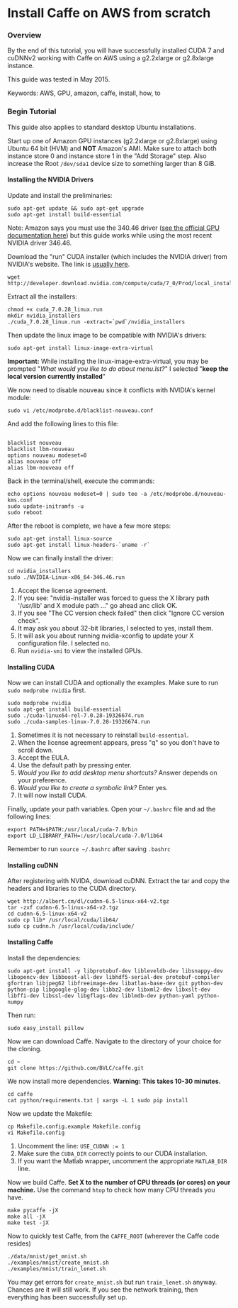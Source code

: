 # Install Caffe on AWS from scratch

### Overview

By the end of this tutorial, you will have successfully installed CUDA 7 and cuDNNv2 working with Caffe on AWS using a g2.2xlarge or g2.8xlarge instance.

This guide was tested in May 2015.

Keywords: AWS, GPU, amazon, caffe, install, how, to

### Begin Tutorial

This guide also applies to standard desktop Ubuntu installations.

Start up one of Amazon GPU instances (g2.2xlarge or g2.8xlarge) using Ubuntu 64 bit (HVM) and **NOT** Amazon's AMI. Make sure to attach both instance store 0 and instance store 1 in the "Add Storage" step. Also increase the Root `/dev/sda1` device size to something larger than 8 GiB.

#### Installing the NVIDIA Drivers
Update and install the preliminaries:
```Shell
sudo apt-get update && sudo apt-get upgrade
sudo apt-get install build-essential
```

Note: Amazon says you must use the 340.46 driver ([see the official GPU documentation here](http://docs.aws.amazon.com/AWSEC2/latest/UserGuide/using_cluster_computing.html)) but this guide works while using the most recent NVIDIA driver 346.46.

Download the "run" CUDA installer (which includes the NVIDIA driver) from NVIDIA's website. The link is [usually here](https://developer.nvidia.com/cuda-downloads).
```
wget http://developer.download.nvidia.com/compute/cuda/7_0/Prod/local_installers/cuda_7.0.28_linux.run
```

Extract all the installers:
```Shell
chmod +x cuda_7.0.28_linux.run
mkdir nvidia_installers
./cuda_7.0.28_linux.run -extract=`pwd`/nvidia_installers
```

Then update the linux image to be compatible with NVIDIA's drivers:
```
sudo apt-get install linux-image-extra-virtual
```
**Important:** While installing the linux-image-extra-virtual, you may be prompted "*What would you like to do about menu.lst?*" I selected "**keep the local version currently installed**"

We now need to disable nouveau since it conflicts with NVIDIA's kernel module:
```Shell
sudo vi /etc/modprobe.d/blacklist-nouveau.conf
```

And add the following lines to this file:
```Shell

blacklist nouveau
blacklist lbm-nouveau
options nouveau modeset=0
alias nouveau off
alias lbm-nouveau off
```
Back in the terminal/shell, execute the commands:
```Shell
echo options nouveau modeset=0 | sudo tee -a /etc/modprobe.d/nouveau-kms.conf
sudo update-initramfs -u
sudo reboot
```

After the reboot is complete, we have a few more steps:
```Shell
sudo apt-get install linux-source
sudo apt-get install linux-headers-`uname -r`
```
Now we can finally install the driver:
```Shell
cd nvidia_installers
sudo ./NVIDIA-Linux-x86_64-346.46.run
```
1. Accept the license agreement.
2. If you see: "nvidia-installer was forced to guess the X library path '/usr/lib' and X module path ..." go ahead anc click OK.
3. If you see "The CC version check failed" then click "Ignore CC version check".
4. It may ask you about 32-bit libraries, I selected to yes, install them.
5. It will ask you about running nvidia-xconfig to update your X configuration file. I selected no.
6. Run `nvidia-smi` to view the installed GPUs.

#### Installing CUDA
Now we can install CUDA and optionally the examples. Make sure to run `sudo modprobe nvidia` first.
```Shell
sudo modprobe nvidia
sudo apt-get install build-essential
sudo ./cuda-linux64-rel-7.0.28-19326674.run
sudo ./cuda-samples-linux-7.0.28-19326674.run
```
1. Sometimes it is not necessary to reinstall `build-essential`.
2. When the license agreement appears, press "q" so you don't have to scroll down.
3. Accept the EULA.
4. Use the default path by pressing enter.
5. *Would you like to add desktop menu shortcuts?* Answer depends on your preference.
6. *Would you like to create a symbolic link?* Enter yes.
7. It will now install CUDA.

Finally, update your path variables. Open your `~/.bashrc` file and ad the following lines:
```Shell
export PATH=$PATH:/usr/local/cuda-7.0/bin
export LD_LIBRARY_PATH=:/usr/local/cuda-7.0/lib64
```
Remember to run `source ~/.bashrc` after saving `.bashrc`

#### Installing cuDNN
After registering with NVIDA, download cuDNN. Extract the tar and copy the headers and libraries to the CUDA directory.
```Shell
wget http://albert.cm/dl/cudnn-6.5-linux-x64-v2.tgz
tar -zxf cudnn-6.5-linux-x64-v2.tgz
cd cudnn-6.5-linux-x64-v2
sudo cp lib* /usr/local/cuda/lib64/
sudo cp cudnn.h /usr/local/cuda/include/
```

#### Installing Caffe
Install the dependencies:
```Shell
sudo apt-get install -y libprotobuf-dev libleveldb-dev libsnappy-dev libopencv-dev libboost-all-dev libhdf5-serial-dev protobuf-compiler gfortran libjpeg62 libfreeimage-dev libatlas-base-dev git python-dev python-pip libgoogle-glog-dev libbz2-dev libxml2-dev libxslt-dev libffi-dev libssl-dev libgflags-dev liblmdb-dev python-yaml python-numpy
```
Then run:
```Shell
sudo easy_install pillow
```
Now we can download Caffe. Navigate to the directory of your choice for the cloning.
```Shell
cd ~
git clone https://github.com/BVLC/caffe.git
```
We now install more dependencies. **Warning: This takes 10-30 minutes.**
```Shell
cd caffe
cat python/requirements.txt | xargs -L 1 sudo pip install
```

Now we update the Makefile:
```Shell
cp Makefile.config.example Makefile.config
vi Makefile.config
```

1. Uncomment the line: `USE_CUDNN := 1`
2. Make sure the `CUDA_DIR` correctly points to our CUDA installation.
3. If you want the Matlab wrapper, uncomment the appropriate `MATLAB_DIR` line.

Now we build Caffe. **Set X to the number of CPU threads (or cores) on your machine.** Use the command `htop` to check how many CPU threads you have.
```Shell
make pycaffe -jX
make all -jX
make test -jX
```

Now to quickly test Caffe, from the `CAFFE_ROOT` (wherever the Caffe code resides)
```Shell
./data/mnist/get_mnist.sh
./examples/mnist/create_mnist.sh
./examples/mnist/train_lenet.sh
```
You may get errors for `create_mnist.sh` but run `train_lenet.sh` anyway. Chances are it will still work. If you see the network training, then everything has been successfully set up. 
